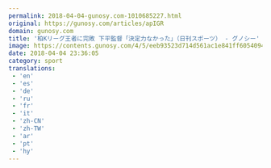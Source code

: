 ```yaml
---
permalink: 2018-04-04-gunosy.com-1010685227.html
original: https://gunosy.com/articles/apIGR
domain: gunosy.com
title: '柏Kリーグ王者に完敗 下平監督「決定力なかった」（日刊スポーツ） - グノシー'
image: https://contents.gunosy.com/4/5/eeb93523d714d561ac1e841ff6054094_content.jpg
date: 2018-04-04 23:36:05
category: sport
translations: 
 - 'en'
 - 'es'
 - 'de'
 - 'ru'
 - 'fr'
 - 'it'
 - 'zh-CN'
 - 'zh-TW'
 - 'ar'
 - 'pt'
 - 'hy'
---
```


